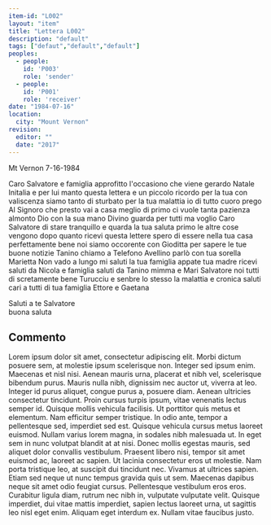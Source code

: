 ```yaml
---
item-id: "L002"
layout: "item"
title: "Lettera L002"
description: "default"
tags: ["defaut","default","default"]
peoples:
  - people: 
    id: 'P003' 
    role: 'sender'
  - people: 
    id: 'P001' 
    role: 'receiver'
date: "1984-07-16"
location:
  city: "Mount Vernon"
revision:
  editor: ""
  date: "2017"
---
```


Mt Vernon 7-16-1984  

Caro Salvatore e famiglia  approfitto l'occasiono che viene  gerardo Natale Initalia e per  lui manto questa lettera e un  piccolo ricordo per la tua con  valiscenza siamo tanto di  sturbato per la tua malattia  io di tutto cuoro prego Al  Signoro che presto vai a casa  meglio di primo ci vuole  tanta pazienza almonto Dio  con la sua mano Divino  guarda per tutti ma voglio  Caro Salvatore  di stare tranquillo e quarda la  tua saluta primo le altre cose  vengono dopo quanto ricevi  questa lettere spero di essere nella  tua casa perfettamente bene  noi siamo occorente con Gioditta  per sapere le tue buone notizie  Tanino chiamo a Telefono Avellino  parlò con tua sorella Marietta  Non vado a lungo mi saluti  la tua famiglia appate tua  madre ricevi saluti da Nicola  e famiglia saluti da Tanino  mimma e Mari Salvatore  noi tutti di scretamente  bene Turucciu e senbre  lo stesso la malattia  e cronica saluti cari  a tutti di tua famiglia  Ettore e Gaetana  

Saluti a te  Salvatore  
buona saluta

## Commento



Lorem ipsum dolor sit amet, consectetur adipiscing elit. Morbi dictum posuere sem, at molestie ipsum scelerisque non. Integer sed ipsum enim. Maecenas et nisl nisi. Aenean mauris urna, placerat et nibh vel, scelerisque bibendum purus. Mauris nulla nibh, dignissim nec auctor ut, viverra at leo. Integer id purus aliquet, congue purus a, posuere diam. Aenean ultricies consectetur tincidunt. Proin cursus turpis ipsum, vitae venenatis lectus semper id. Quisque mollis vehicula facilisis. Ut porttitor quis metus et elementum. Nam efficitur semper tristique. In odio ante, tempor a pellentesque sed, imperdiet sed est. Quisque vehicula cursus metus laoreet euismod. Nullam varius lorem magna, in sodales nibh malesuada ut. In eget sem in nunc volutpat blandit at at nisi.
Donec mollis egestas mauris, sed aliquet dolor convallis vestibulum. Praesent libero nisi, tempor sit amet euismod ac, laoreet ac sapien. Ut lacinia consectetur eros ut molestie. Nam porta tristique leo, at suscipit dui tincidunt nec. Vivamus at ultrices sapien. Etiam sed neque ut nunc tempus gravida quis ut sem. Maecenas dapibus neque sit amet odio feugiat cursus. Pellentesque vestibulum eros eros. Curabitur ligula diam, rutrum nec nibh in, vulputate vulputate velit. Quisque imperdiet, dui vitae mattis imperdiet, sapien lectus laoreet urna, ut sagittis leo nisl eget enim. Aliquam eget interdum ex. Nullam vitae faucibus justo. 

